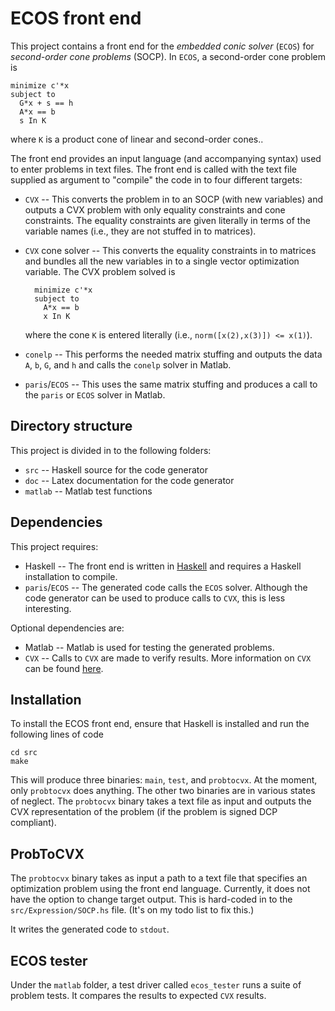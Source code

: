 ECOS front end
==============

This project contains a front end for the *embedded conic solver* (`ECOS`) for 
*second-order cone problems* (SOCP). In `ECOS`, a second-order cone problem is

    minimize c'*x
    subject to
      G*x + s == h
      A*x == b
      s In K

where `K` is a product cone of linear and second-order cones..

The front end provides an input language (and accompanying syntax) used to
enter problems in text files. The front end is called with the text file
supplied as argument to "compile" the code in to four different targets:

* `CVX` -- This converts the problem in to an SOCP (with new variables) and
  outputs a CVX problem with only equality constraints and cone constraints.
  The equality constraints are given literally in terms of the variable names
  (i.e., they are not stuffed in to matrices).

* `CVX` cone solver -- This converts the equality constraints in to matrices
  and bundles all the new variables in to a single vector optimization
  variable. The CVX problem solved is
        
        minimize c'*x
        subject to
          A*x == b
          x In K
          
  where the cone `K` is entered literally (i.e., `norm([x(2),x(3)]) <= x(1)`).

* `conelp` -- This performs the needed matrix stuffing and outputs the data
  `A`, `b`, `G`, and `h` and calls the `conelp` solver in Matlab.

* `paris`/`ECOS` -- This uses the same matrix stuffing and produces a call to
  the `paris` or `ECOS` solver in Matlab.

Directory structure
-------------------
This project is divided in to the following folders:

* `src` -- Haskell source for the code generator
* `doc` -- Latex documentation for the code generator
* `matlab` -- Matlab test functions

Dependencies
------------
This project requires:

* Haskell -- The front end is written in [Haskell](http://www.haskell.org) and
  requires a Haskell installation to compile.
* `paris`/`ECOS` -- The generated code calls the `ECOS` solver. Although the
  code generator can be used to produce calls to `CVX`, this is less
  interesting.

Optional dependencies are:

* Matlab -- Matlab is used for testing the generated problems.
* `CVX` -- Calls to `CVX` are made to verify results. More information on
  `CVX` can be found [here](http://cvxr.com).

Installation
------------
To install the ECOS front end, ensure that Haskell is installed and run the
following lines of code

    cd src
    make

This will produce three binaries: `main`, `test`, and `probtocvx`. At the
moment, only `probtocvx` does anything. The other two binaries are in various
states of neglect. The `probtocvx` binary takes a text file as input and
outputs the CVX representation of the problem (if the problem is signed DCP
compliant).


ProbToCVX
---------
The `probtocvx` binary takes as input a path to a text file that specifies an
optimization problem using the front end language. Currently, it does not have
the option to change target output. This is hard-coded in to the
`src/Expression/SOCP.hs` file. (It's on my todo list to fix this.)

It writes the generated code to `stdout`.

ECOS tester
-----------
Under the `matlab` folder, a test driver called `ecos_tester` runs a suite of
problem tests. It compares the results to expected `CVX` results.